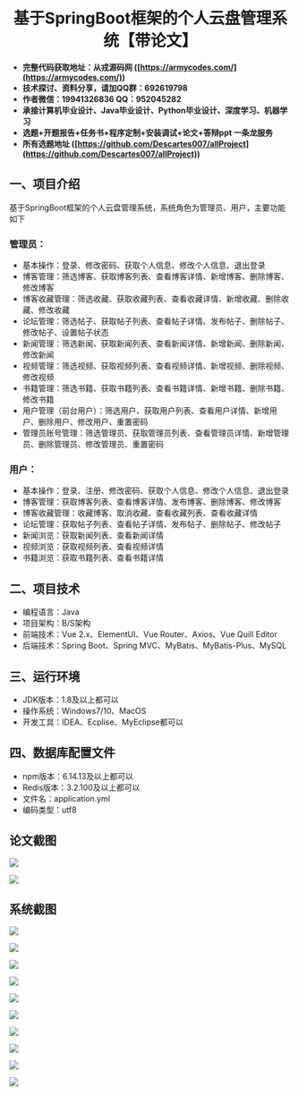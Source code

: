 ﻿<h1 align="center">基于SpringBoot框架的个人云盘管理系统【带论文】</h1></p>

- <b>完整代码获取地址：从戎源码网 ([https://armycodes.com/](https://armycodes.com/))</b>
- <b>技术探讨、资料分享，请加QQ群：692619798</b>
- <b>作者微信：19941326836  QQ：952045282</b>
- <b>承接计算机毕业设计、Java毕业设计、Python毕业设计、深度学习、机器学习</b>
- <b>选题+开题报告+任务书+程序定制+安装调试+论文+答辩ppt 一条龙服务</b>
- <b>所有选题地址 ([https://github.com/Descartes007/allProject](https://github.com/Descartes007/allProject)) </b>

## 一、项目介绍

基于SpringBoot框架的个人云盘管理系统，系统角色为管理员、用户，主要功能如下
### 管理员：
- 基本操作：登录、修改密码、获取个人信息、修改个人信息、退出登录
- 博客管理：筛选博客、获取博客列表、查看博客详情、新增博客、删除博客、修改博客
- 博客收藏管理：筛选收藏、获取收藏列表、查看收藏详情、新增收藏、删除收藏、修改收藏
- 论坛管理：筛选帖子、获取帖子列表、查看帖子详情、发布帖子、删除帖子、修改帖子、设置帖子状态
- 新闻管理：筛选新闻、获取新闻列表、查看新闻详情、新增新闻、删除新闻、修改新闻
- 视频管理：筛选视频、获取视频列表、查看视频详情、新增视频、删除视频、修改视频
- 书籍管理：筛选书籍、获取书籍列表、查看书籍详情、新增书籍、删除书籍、修改书籍
- 用户管理（前台用户）：筛选用户、获取用户列表、查看用户详情、新增用户、删除用户、修改用户、重置密码
- 管理员账号管理：筛选管理员、获取管理员列表、查看管理员详情、新增管理员、删除管理员、修改管理员、重置密码
### 用户：
- 基本操作：登录、注册、修改密码、获取个人信息、修改个人信息、退出登录
- 博客管理：获取博客列表、查看博客详情、发布博客、删除博客、修改博客
- 博客收藏管理：收藏博客、取消收藏、查看收藏列表、查看收藏详情
- 论坛管理：获取帖子列表、查看帖子详情、发布帖子、删除帖子、修改帖子
- 新闻浏览：获取新闻列表、查看新闻详情
- 视频浏览：获取视频列表、查看视频详情
- 书籍浏览：获取书籍列表、查看书籍详情

## 二、项目技术

- 编程语言：Java
- 项目架构：B/S架构
- 前端技术：Vue 2.x、ElementUI、Vue Router、Axios、Vue Quill Editor
- 后端技术：Spring Boot、Spring MVC、MyBatis、MyBatis-Plus、MySQL


## 三、运行环境

- JDK版本：1.8及以上都可以
- 操作系统：Windows7/10、MacOS
- 开发工具：IDEA、Ecplise、MyEclipse都可以

## 四、数据库配置文件

- npm版本：6.14.13及以上都可以
- Redis版本：3.2.100及以上都可以
- 文件名：application.yml
- 编码类型：utf8

## 论文截图

![](screenshot/1.png)

![](screenshot/2.png)

## 系统截图

![](screenshot/3.png)

![](screenshot/4.png)

![](screenshot/5.png)

![](screenshot/6.png)

![](screenshot/7.png)

![](screenshot/8.png)

![](screenshot/9.png)

![](screenshot/10.png)

![](screenshot/11.png)

![](screenshot/12.png)
